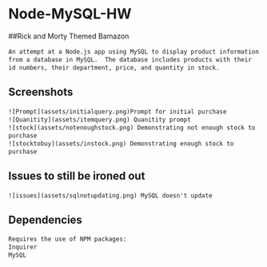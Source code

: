 # Node-MySQL-HW
##Rick and Morty Themed Bamazon

    An attempt at a Node.js app using MySQL to display product information from a database in MySQL.  The database includes products with their id numbers, their department, price, and quantity in stock.

## Screenshots
    
    ![Prompt](assets/initialquery.png)Prompt for initial purchase
    ![Quanitity](assets/itemquery.png) Quanitity prompt
    ![stock](assets/notenoughstock.png) Demonstrating not enough stock to purchase
    ![stocktobuy](assets/instock.png) Demonstrating enough stock to purchase

    
## Issues to still be ironed out


    ![issues](assets/sqlnotupdating.png) MySQL doesn't update

    
## Dependencies
 
    Requires the use of NPM packages:
    Inquirer
    MySQL
